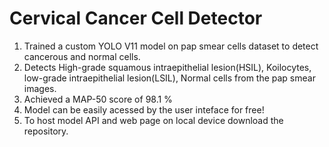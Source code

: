 # Cervical Cancer Cell Detector

1. Trained a custom  YOLO V11 model on pap smear cells dataset to detect cancerous and normal cells.
2. Detects High-grade squamous intraepithelial lesion(HSIL), Koilocytes, low-grade intraepithelial lesion(LSIL), Normal cells from the pap smear images.
3. Achieved a MAP-50 score of 98.1 %
4. Model can be easily acessed by the user inteface for free!
5. To host model API and web page on local device download the repository.
